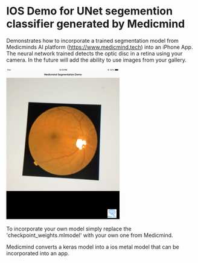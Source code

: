 # IOS Demo for UNet segemention classifier generated by Medicmind

Demonstrates how to incorporate a trained segmentation model from Medicminds AI platform (https://www.medicmind.tech) into an iPhone App.
The neural network trained detects the optic disc in a retina using your camera. In the future will add the ability to use images from your gallery.

![retina](IMG_0312_300.png)

To incorporate your own model simply replace the 'checkpoint_weights.mlmodel' with your own one from Medicmind.

Medicmind converts a keras model into a ios metal model that can be incorporated into an app.
